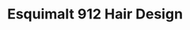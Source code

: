 ---
title: "Esquimalt 912 Hair Design"
url: /esquimalt/esquimalt-912-hair-design/
shop: hairdresser
---